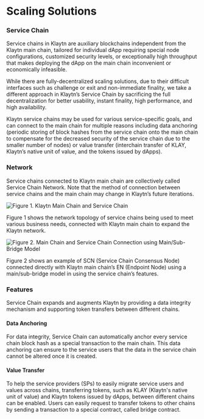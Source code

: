 # Scaling Solutions

### Service Chain <a href="#service-chain" id="service-chain"></a>

Service chains in Klaytn are auxiliary blockchains independent from the Klaytn main chain, tailored for individual dApp requiring special node configurations, customized security levels, or exceptionally high throughput that makes deploying the dApp on the main chain inconvenient or economically infeasible.

While there are fully-decentralized scaling solutions, due to their difficult interfaces such as challenge or exit and non-immediate finality, we take a different approach in Klaytn’s Service Chain by sacrificing the full decentralization for better usability, instant finality, high performance, and high availability.

Klaytn service chains may be used for various service-specific goals, and can connect to the main chain for multiple reasons including data anchoring (periodic storing of block hashes from the service chain onto the main chain to compensate for the decreased security of the service chain due to the smaller number of nodes) or value transfer (interchain transfer of KLAY, Klaytn’s native unit of value, and the tokens issued by dApps).

### Network <a href="#network" id="network"></a>

Service chains connected to Klaytn main chain are collectively called Service Chain Network. Note that the method of connection between service chains and the main chain may change in Klaytn’s future iterations.

![Figure 1. Klaytn Main Chain and Service Chain](images/mainchain\_servicechain.png)

Figure 1 shows the network topology of service chains being used to meet various business needs, connected with Klaytn main chain to expand the Klaytn network.

![Figure 2. Main Chain and Service Chain Connection using Main/Sub-Bridge Model](images/sc\_connection.png)

Figure 2 shows an example of SCN (Service Chain Consensus Node) connected directly with Klaytn main chain’s EN (Endpoint Node) using a main/sub-bridge model in using the service chain’s features.

### Features <a href="#features" id="features"></a>

Service Chain expands and augments Klaytn by providing a data integrity mechanism and supporting token transfers between different chains.

#### Data Anchoring <a href="#data-anchoring" id="data-anchoring"></a>

For data integrity, Service Chain can automatically anchor every service chain block hash as a special transaction to the main chain. This data anchoring can ensure to the service users that the data in the service chain cannot be altered once it is created.

#### Value Transfer <a href="#value-transfer" id="value-transfer"></a>

To help the service providers (SPs) to easily migrate service users and values across chains, transferring tokens, such as KLAY (Klaytn's native unit of value) and Klaytn tokens issued by dApps, between different chains can be enabled. Users can easily request to transfer tokens to other chains by sending a transaction to a special contract, called bridge contract.
